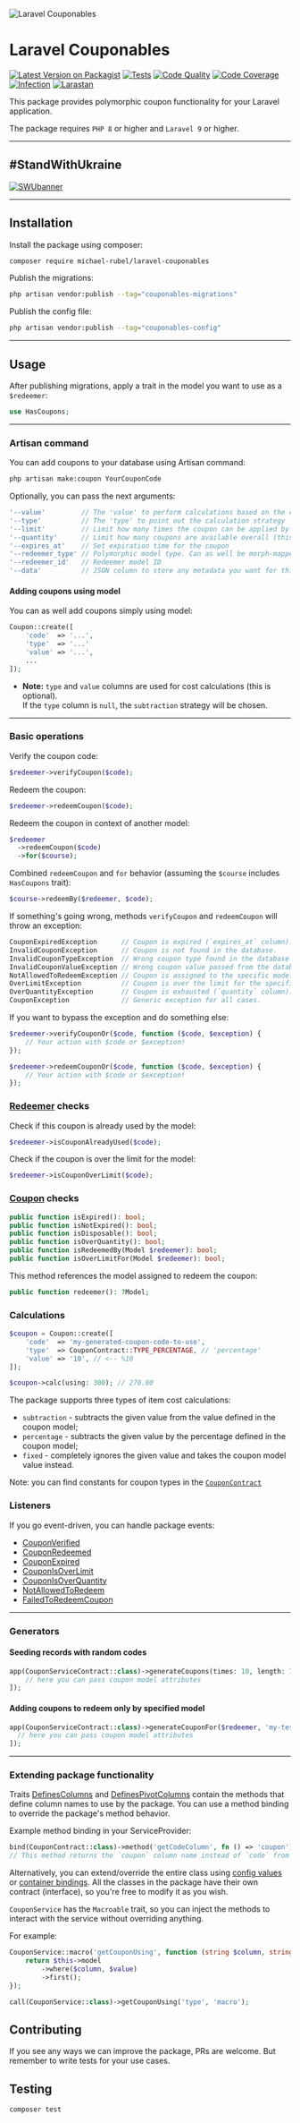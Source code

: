 ![Laravel Couponables](https://user-images.githubusercontent.com/37669560/224356302-5c021249-2290-4fb4-8bbe-99fbef4b5df5.png)

# Laravel Couponables
[![Latest Version on Packagist](https://img.shields.io/packagist/v/michael-rubel/laravel-couponables.svg?style=flat-square&logo=packagist)](https://packagist.org/packages/michael-rubel/laravel-couponables)
[![Tests](https://img.shields.io/github/actions/workflow/status/michael-rubel/laravel-couponables/run-tests.yml?branch=main&style=flat-square&label=tests&logo=github)](https://github.com/michael-rubel/laravel-couponables/actions)
[![Code Quality](https://img.shields.io/scrutinizer/quality/g/michael-rubel/laravel-couponables.svg?style=flat-square&logo=scrutinizer)](https://scrutinizer-ci.com/g/michael-rubel/laravel-couponables/?branch=main)
[![Code Coverage](https://img.shields.io/scrutinizer/coverage/g/michael-rubel/laravel-couponables.svg?style=flat-square&logo=scrutinizer)](https://scrutinizer-ci.com/g/michael-rubel/laravel-couponables/?branch=main)
[![Infection](https://img.shields.io/github/actions/workflow/status/michael-rubel/laravel-couponables/infection.yml?branch=main&style=flat-square&label=infection&logo=php)](https://github.com/michael-rubel/laravel-couponables/actions)
[![Larastan](https://img.shields.io/github/actions/workflow/status/michael-rubel/laravel-couponables/phpstan.yml?branch=main&style=flat-square&label=larastan&logo=laravel)](https://github.com/michael-rubel/laravel-couponables/actions)

This package provides polymorphic coupon functionality for your Laravel application.

The package requires `PHP 8` or higher and `Laravel 9` or higher.

---

## #StandWithUkraine
[![SWUbanner](https://raw.githubusercontent.com/vshymanskyy/StandWithUkraine/main/banner2-direct.svg)](https://github.com/vshymanskyy/StandWithUkraine/blob/main/docs/README.md)

---

## Installation
Install the package using composer:
```bash
composer require michael-rubel/laravel-couponables
```

Publish the migrations:
```bash
php artisan vendor:publish --tag="couponables-migrations"
```

Publish the config file:
```bash
php artisan vendor:publish --tag="couponables-config"
```

---

## Usage
After publishing migrations, apply a trait in the model you want to use as a `$redeemer`:
```php
use HasCoupons;
```

---

### Artisan command
You can add coupons to your database using Artisan command:
```bash
php artisan make:coupon YourCouponCode
```

Optionally, you can pass the next arguments:
```php
'--value'         // The 'value' to perform calculations based on the coupon provided
'--type'          // The 'type' to point out the calculation strategy
'--limit'         // Limit how many times the coupon can be applied by the model
'--quantity'      // Limit how many coupons are available overall (this value will decrement)
'--expires_at'    // Set expiration time for the coupon
'--redeemer_type' // Polymorphic model type. Can as well be morph-mapped value, i.e. 'users'
'--redeemer_id'   // Redeemer model ID
'--data'          // JSON column to store any metadata you want for this particular coupon
```

#### Adding coupons using model
You can as well add coupons simply using model:
```php
Coupon::create([
    'code'  => '...',
    'type'  => '...'
    'value' => '...',
    ...
]);
```

- **Note:** `type` and `value` columns are used for cost calculations (this is optional).\
If the `type` column is `null`, the `subtraction` strategy will be chosen.

---

### Basic operations
Verify the coupon code:
```php
$redeemer->verifyCoupon($code);
```

Redeem the coupon:
```php
$redeemer->redeemCoupon($code);
```

Redeem the coupon in context of another model:
```php
$redeemer
  ->redeemCoupon($code)
  ->for($course);
```

Combined `redeemCoupon` and `for` behavior (assuming the `$course` includes `HasCoupons` trait):
```php
$course->redeemBy($redeemer, $code);
```

If something's going wrong, methods `verifyCoupon` and `redeemCoupon` will throw an exception:

```php
CouponExpiredException      // Coupon is expired (`expires_at` column).
InvalidCouponException      // Coupon is not found in the database.
InvalidCouponTypeException  // Wrong coupon type found in the database (`type` column).
InvalidCouponValueException // Wrong coupon value passed from the database (`value` column).
NotAllowedToRedeemException // Coupon is assigned to the specific model (`redeemer` morphs).
OverLimitException          // Coupon is over the limit for the specific model (`limit` column).
OverQuantityException       // Coupon is exhausted (`quantity` column).
CouponException             // Generic exception for all cases.
```

If you want to bypass the exception and do something else:
```php
$redeemer->verifyCouponOr($code, function ($code, $exception) {
    // Your action with $code or $exception!
});
```

```php
$redeemer->redeemCouponOr($code, function ($code, $exception) {
    // Your action with $code or $exception!
});
```

### [Redeemer](https://github.com/michael-rubel/laravel-couponables/blob/main/src/HasCoupons.php) checks
Check if this coupon is already used by the model:
```php
$redeemer->isCouponAlreadyUsed($code);
```

Check if the coupon is over the limit for the model:
```php
$redeemer->isCouponOverLimit($code);
```

### [Coupon](https://github.com/michael-rubel/laravel-couponables/blob/main/src/Models/Coupon.php) checks
```php
public function isExpired(): bool;
public function isNotExpired(): bool;
public function isDisposable(): bool;
public function isOverQuantity(): bool;
public function isRedeemedBy(Model $redeemer): bool;
public function isOverLimitFor(Model $redeemer): bool;
```

This method references the model assigned to redeem the coupon:
```php
public function redeemer(): ?Model;
```

### Calculations

```php
$coupon = Coupon::create([
    'code'  => 'my-generated-coupon-code-to-use',
    'type'  => CouponContract::TYPE_PERCENTAGE, // 'percentage'
    'value' => '10', // <-- %10
]);

$coupon->calc(using: 300); // 270.00
```

The package supports three types of item cost calculations:
- `subtraction` - subtracts the given value from the value defined in the coupon model;
- `percentage` - subtracts the given value by the percentage defined in the coupon model;
- `fixed` - completely ignores the given value and takes the coupon model value instead.

Note: you can find constants for coupon types in the [`CouponContract`](https://github.com/michael-rubel/laravel-couponables/blob/main/src/Models/Contracts/CouponContract.php)

### Listeners
If you go event-driven, you can handle package events:
- [CouponVerified](https://github.com/michael-rubel/laravel-couponables/blob/main/src/Events/CouponVerified.php)
- [CouponRedeemed](https://github.com/michael-rubel/laravel-couponables/blob/main/src/Events/CouponRedeemed.php)
- [CouponExpired](https://github.com/michael-rubel/laravel-couponables/blob/main/src/Events/CouponExpired.php)
- [CouponIsOverLimit](https://github.com/michael-rubel/laravel-couponables/blob/main/src/Events/CouponIsOverLimit.php)
- [CouponIsOverQuantity](https://github.com/michael-rubel/laravel-couponables/blob/main/src/Events/CouponIsOverQuantity.php)
- [NotAllowedToRedeem](https://github.com/michael-rubel/laravel-couponables/blob/main/src/Events/NotAllowedToRedeem.php)
- [FailedToRedeemCoupon](https://github.com/michael-rubel/laravel-couponables/blob/main/src/Events/FailedToRedeemCoupon.php)

---

### Generators
#### Seeding records with random codes
```php
app(CouponServiceContract::class)->generateCoupons(times: 10, length: 7, [
    // here you can pass coupon model attributes
]);
```

#### Adding coupons to redeem only by specified model
```php
app(CouponServiceContract::class)->generateCouponFor($redeemer, 'my-test-code', [
  // here you can pass coupon model attributes
]);
```

---

### Extending package functionality
Traits [DefinesColumns](https://github.com/michael-rubel/laravel-couponables/blob/main/src/Models/Traits/DefinesColumns.php) and [DefinesPivotColumns](https://github.com/michael-rubel/laravel-couponables/blob/main/src/Models/Traits/DefinesPivotColumns.php) contain the methods that define column names to use by the package. You can use a method binding to override the package's method behavior.

Example method binding in your ServiceProvider:
```php
bind(CouponContract::class)->method('getCodeColumn', fn () => 'coupon');
// This method returns the `coupon` column name instead of `code` from now.
```

Alternatively, you can extend/override the entire class using [config values](https://github.com/michael-rubel/laravel-couponables/blob/main/config/couponables.php) or [container bindings](https://github.com/michael-rubel/laravel-couponables/blob/main/src/CouponableServiceProvider.php). All the classes in the package have their own contract (interface), so you're free to modify it as you wish.

`CouponService` has the `Macroable` trait, so you can inject the methods to interact with the service without overriding anything.

For example:
```php
CouponService::macro('getCouponUsing', function (string $column, string $value) {
    return $this->model
        ->where($column, $value)
        ->first();
});

call(CouponService::class)->getCouponUsing('type', 'macro');
```

## Contributing
If you see any ways we can improve the package, PRs are welcome. But remember to write tests for your use cases.

## Testing
```bash
composer test
```
